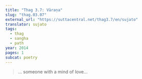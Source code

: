 ```yaml
---
title: "Thag 3.7: Vāraṇa"
slug: "thag.03.07"
external_url: "https://suttacentral.net/thag3.7/en/sujato"
translator: sujato
tags:
  - thag
  - sangha
  - path
year: 2014
pages: 1
subcat: poetry
---
```


> … someone with a mind of love...
